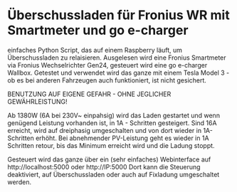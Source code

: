 ﻿# Überschussladen für Fronius WR mit Smartmeter und go e-charger

einfaches Python Script, das auf einem Raspberry läuft, um Überschussladen zu relaisieren.
Ausgelesen wird eine Fronius Smartmeter via Fronius Wechselrichter Gen24, gesteuert wird eine go e-charger Wallbox.
Getestet und verwendet wird das ganze mit einem Tesla Model 3 - ob es bei anderen Fahrzeugen auch funktioniert, ist nicht gesichert.

BENUTZUNG AUF EIGENE GEFAHR - OHNE JEGLICHER GEWÄHRLEISTUNG!

Ab 1380W (6A bei 230V~ einpahsig) wird das Laden gestartet und wenn genügend Leistung vorhanden ist,
in 1A - Schritten gesteigert. Sind 16A erreicht, wird auf dreiphasig umgeschalten und von dort wieder in 1A-Schritten erhöht.
Bei abnehmender PV-Leistung geht es wieder in 1A Schritten retour, bis das Minimum erreicht wird und die Ladung stoppt.

Gesteuert wird das ganze über ein (sehr einfaches) Webinterface auf http://localhost:5000 oder http://IP:5000
Dort kann die Steuerung deaktiviert, auf Überschussladen oder auch auf Fixladung umgeschaltet werden.
